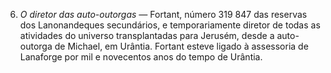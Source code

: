 ﻿6. <em>O diretor das auto-outorgas —</em> Fortant, número 319 847 das reservas dos Lanonandeques secundários, e temporariamente diretor de todas as atividades do universo transplantadas para Jerusém, desde a auto-outorga de Michael, em Urântia. Fortant esteve ligado à assessoria de Lanaforge por mil e novecentos anos do tempo de Urântia.